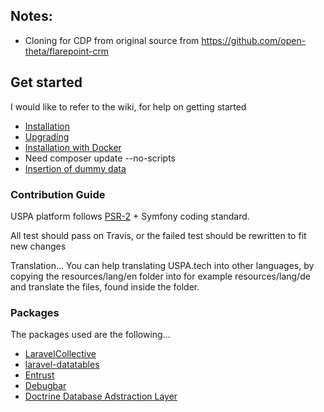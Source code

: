 ## Notes: 
* Cloning for CDP from original source from https://github.com/open-theta/flarepoint-crm

## Get started

I would like to refer to the wiki, for help on getting started

* [Installation]()
* [Upgrading]()
* [Installation with Docker]()
* Need composer update --no-scripts  
* [Insertion of dummy data]()


### Contribution Guide

USPA platform follows [PSR-2](https://github.com/php-fig/fig-standards/blob/master/accepted/PSR-2-coding-style-guide.md) + Symfony coding standard.

All test should pass on Travis, or the failed test should be rewritten to fit new changes 

Translation... You can help translating USPA.tech into other languages, by copying the resources/lang/en folder into for example resources/lang/de and translate the files, found inside the folder.


### Packages

The packages used are the following...

- [LaravelCollective](https://github.com/LaravelCollective/html)
- [laravel-datatables](https://github.com/yajra/laravel-datatables)
- [Entrust](https://github.com/Zizaco/entrust)
- [Debugbar](https://github.com/barryvdh/laravel-debugbar)
- [Doctrine Database Adstraction Layer](https://github.com/doctrine/dbal)

